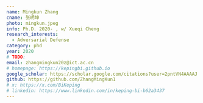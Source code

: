 ```yaml
---
name: Mingkun Zhang
cname: 张明坤
photo: mingkun.jpeg
info: Ph.D. 2020- , w/ Xueqi Cheng
research_interests:
  - Adversarial Defense
category: phd
year: 2020
# TODO:
email: zhangmingkun20z@ict.ac.cn
# homepage: https://kepingbi.github.io
google_scholar: https://scholar.google.com/citations?user=2pntVN4AAAAJ
github: https://github.com/ZhangMingKun1
# x: https://x.com/BiKeping
# linkedin: https://www.linkedin.com/in/keping-bi-b62a3437
---
```

